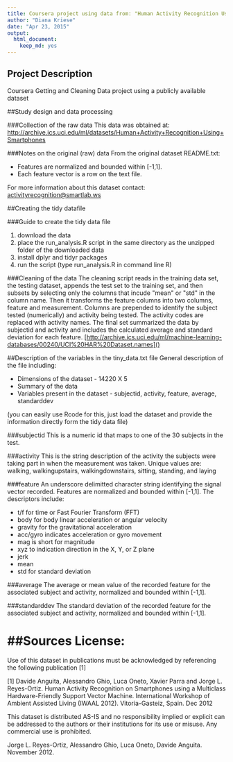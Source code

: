 ```yaml
---
title: Coursera project using data from: "Human Activity Recognition Using Smartphones Dataset Codebook"
author: "Diana Kriese"
date: "Apr 23, 2015"
output:
  html_document:
    keep_md: yes
---
```

 
## Project Description
Coursera Getting and Cleaning Data project using a publicly available dataset
 
##Study design and data processing
 
###Collection of the raw data
This data was obtained at: http://archive.ics.uci.edu/ml/datasets/Human+Activity+Recognition+Using+Smartphones 
 
###Notes on the original (raw) data 
From the original dataset README.txt:
- Features are normalized and bounded within [-1,1].
- Each feature vector is a row on the text file.

For more information about this dataset contact: activityrecognition@smartlab.ws
 
##Creating the tidy datafile
 
###Guide to create the tidy data file
1. download the data
2. place the run_analysis.R script in the same directory as the unzipped folder of the downloaded data
3. install dplyr and tidyr packages
4. run the script (type run_analysis.R in command line R)
 
###Cleaning of the data
The cleaning script reads in the training data set, the testing dataset, appends the test set to the training set, and then subsets by selecting only the columns that incude "mean" or "std" in the column name. Then it transforms the feature columns into two columns, feature and measurement. Columns are prepended to identify the subject tested (numerically) and activity being tested. The activity codes are replaced with activity names. The final set summarized the data by subjectid and activity and includes the calculated average and standard deviation for each feature. [http://archive.ics.uci.edu/ml/machine-learning-databases/00240/UCI%20HAR%20Dataset.names]()
 
##Description of the variables in the tiny_data.txt file
General description of the file including:
 - Dimensions of the dataset - 14220 X 5
 - Summary of the data
 - Variables present in the dataset - subjectid, activity, feature, average, standarddev
 
(you can easily use Rcode for this, just load the dataset and provide the information directly form the tidy data file)
 
###subjectid
This is a numeric id that maps to one of the 30 subjects in the test.
 
###activity
This is the string description of the activity the subjects were taking part in when the measurement was taken. Unique values are: walking, walkingupstairs, walkingdownstairs, sitting, standing, and laying

###feature
An underscore delimitted character string identifying the signal vector recorded. Features are normalized and bounded within [-1,1]. The descriptors include:
 - t/f for time or Fast Fourier Transform (FFT)
 - body for body linear acceleration or angular velocity
 - gravity for the gravitational acceleration
 - acc/gyro indicates acceleration or gyro movement
 - mag is short for magnitude
 - xyz to indication direction in the X, Y, or Z plane
 - jerk 
 - mean
 - std for standard deviation

###average
The average or mean value of the recorded feature for the associated subject and activity, normalized and bounded within [-1,1].

###standarddev
The standard deviation of the recorded feature for the associated subject and activity, normalized and bounded within [-1,1].


##Sources
License:
========
Use of this dataset in publications must be acknowledged by referencing the following publication [1] 

[1] Davide Anguita, Alessandro Ghio, Luca Oneto, Xavier Parra and Jorge L. Reyes-Ortiz. Human Activity Recognition on Smartphones using a Multiclass Hardware-Friendly Support Vector Machine. International Workshop of Ambient Assisted Living (IWAAL 2012). Vitoria-Gasteiz, Spain. Dec 2012

This dataset is distributed AS-IS and no responsibility implied or explicit can be addressed to the authors or their institutions for its use or misuse. Any commercial use is prohibited.

Jorge L. Reyes-Ortiz, Alessandro Ghio, Luca Oneto, Davide Anguita. November 2012.


